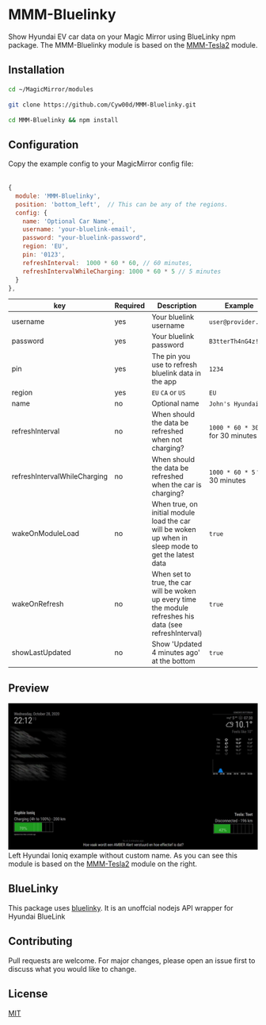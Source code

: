# MMM-Bluelinky
Show Hyundai EV car data on your Magic Mirror using BlueLinky npm package. The MMM-Bluelinky module is based on the [MMM-Tesla2](https://github.com/martinburheimtingstad/MMM-Tesla2/) module.

## Installation
```bash
cd ~/MagicMirror/modules
```

```bash
git clone https://github.com/Cyw00d/MMM-Bluelinky.git
```

```bash
cd MMM-Bluelinky && npm install
```

## Configuration
Copy the example config to your MagicMirror config file:

```javascript

{
  module: 'MMM-Bluelinky',
  position: 'bottom_left',	// This can be any of the regions.
  config: {
    name: 'Optional Car Name',
    username: 'your-bluelink-email',
    password: "your-bluelink-password",
    region: 'EU',
    pin: '0123',
    refreshInterval:  1000 * 60 * 60, // 60 minutes,
    refreshIntervalWhileCharging: 1000 * 60 * 5 // 5 minutes
  }
},
```
| key  | Required | Description | Example | Default |
| - | - | - | - | - |
| username  | yes  | Your bluelink username | `user@provider.com` |  |
| password  | yes | Your bluelink password | `B3tterTh4nG4z!` |  |
| pin  | yes | The pin you use to refresh bluelink data in the app | `1234` |  |
| region| yes | `EU` `CA` or `US` | `EU` | `US` |
| name | no | Optional name | `John's Hyundai` |  |
| refreshInterval | no | When should the data be refreshed when not charging? | `1000 * 60 * 30` for 30 minutes | `1000 * 60 * 60` (60 minutes) |
| refreshIntervalWhileCharging | no | When should the data be refreshed when the car is charging? | `1000 * 60 * 5` for 30 minutes | `1000 * 60 * 10` (10 minutes) |
| wakeOnModuleLoad | no | When true, on initial module load the car will be woken up when in sleep mode to get the latest data | `true` | `false` |
| wakeOnRefresh | no | When set to true, the car will be woken up every time the module refreshes his data (see refreshInterval) | `true` | `false` |
| showLastUpdated | no | Show 'Updated 4 minutes ago' at the bottom | `true` | `true` |

## Preview
![Test Image 3](/preview.jpg)
Left Hyundai Ioniq example without custom name. As you can see this module is based on the [MMM-Tesla2](https://github.com/martinburheimtingstad/MMM-Tesla2/) module on the right.

## BlueLinky
This package uses [bluelinky](https://github.com/Hacksore/bluelinky). It is an unoffcial nodejs API wrapper for Hyundai BlueLink

## Contributing
Pull requests are welcome. For major changes, please open an issue first to discuss what you would like to change.

## License
[MIT](https://choosealicense.com/licenses/mit/)
